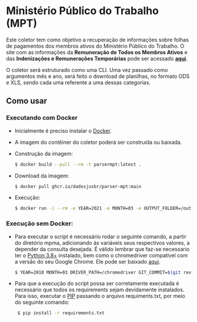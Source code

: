 # Ministério Público do Trabalho (MPT)

Este coletor tem como objetivo a recuperação de informações sobre folhas de pagamentos dos membros ativos do Ministério Público do Trabalho. O site com as informações da **Remuneração de Todos os Membros Ativos** e das **Indenizações e Remunerações Temporárias** pode ser acessado **[aqui](https://mpt.mp.br/MPTransparencia/)**.

O coletor será estruturado como uma CLI. Uma vez passado como argumentos mês e ano, será feito o download de planilhas, no formato ODS e XLS, sendo cada uma referente a uma dessas categorias.

## Como usar

### Executando com Docker

 - Inicialmente é preciso instalar o [Docker](https://docs.docker.com/install/). 
 - A imagem do contêiner do coletor poderá ser construída ou baixada. 

 - Construção da imagem:

     ```sh
    $ docker build --pull --rm -t parsermpt:latest .
     ```
 - Download da imagem:

    ```sh
    $ docker pull ghcr.io/dadosjusbr/parser-mpt:main
    ```
 - Execução:

    ```sh
    $ docker run -i --rm -e YEAR=2021 -e MONTH=03 -e OUTPUT_FOLDER=/output --name parsermpt --mount type=bind,src=/tmp/parsermpt,dst=/output parsermpt
    ```

### Execução sem Docker:

- Para executar o script é necessário rodar o seguinte comando, a partir do diretório mpma, adicionando às variáveis seus respectivos valores, a depender da consulta desejada. É válido lembrar que faz-se necessario ter o [Python 3.8+](https://www.python.org/downloads/) instalado, bem como o chromedriver compatível com a versão do seu Google Chrome. Ele pode ser baixado [aqui](https://chromedriver.chromium.org/downloads).

    ```sh
    $ YEAR=2018 MONTH=03 DRIVER_PATH=/chromedriver GIT_COMMIT=$(git rev-list -1 HEAD) python3 src/main.py
    ```
- Para que a execução do script possa ser corretamente executada é necessário que todos os requirements sejam devidamente instalados. Para isso, executar o [PIP](https://pip.pypa.io/en/stable/installing/) passando o arquivo requiments.txt, por meio do seguinte comando:

   ```sh
    $ pip install -r requirements.txt
   ```